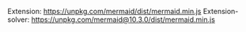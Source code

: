 Extension: https://unpkg.com/mermaid/dist/mermaid.min.js
Extension-solver: https://unpkg.com/mermaid@10.3.0/dist/mermaid.min.js
